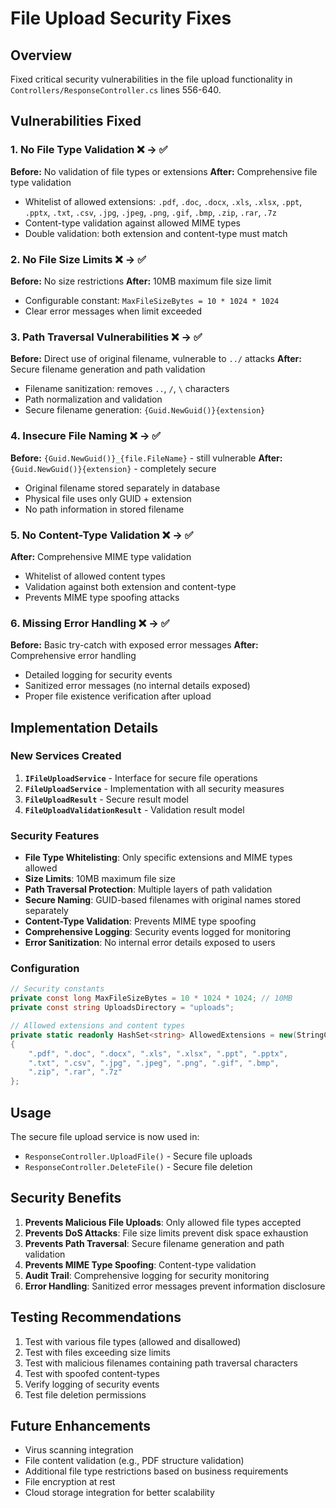 # File Upload Security Fixes

## Overview
Fixed critical security vulnerabilities in the file upload functionality in `Controllers/ResponseController.cs` lines 556-640.

## Vulnerabilities Fixed

### 1. **No File Type Validation** ❌ → ✅
**Before:** No validation of file types or extensions
**After:** Comprehensive file type validation
- Whitelist of allowed extensions: `.pdf`, `.doc`, `.docx`, `.xls`, `.xlsx`, `.ppt`, `.pptx`, `.txt`, `.csv`, `.jpg`, `.jpeg`, `.png`, `.gif`, `.bmp`, `.zip`, `.rar`, `.7z`
- Content-type validation against allowed MIME types
- Double validation: both extension and content-type must match

### 2. **No File Size Limits** ❌ → ✅
**Before:** No size restrictions
**After:** 10MB maximum file size limit
- Configurable constant: `MaxFileSizeBytes = 10 * 1024 * 1024`
- Clear error messages when limit exceeded

### 3. **Path Traversal Vulnerabilities** ❌ → ✅
**Before:** Direct use of original filename, vulnerable to `../` attacks
**After:** Secure filename generation and path validation
- Filename sanitization: removes `..`, `/`, `\` characters
- Path normalization and validation
- Secure filename generation: `{Guid.NewGuid()}{extension}`

### 4. **Insecure File Naming** ❌ → ✅
**Before:** `{Guid.NewGuid()}_{file.FileName}` - still vulnerable
**After:** `{Guid.NewGuid()}{extension}` - completely secure
- Original filename stored separately in database
- Physical file uses only GUID + extension
- No path information in stored filename

### 5. **No Content-Type Validation** ❌ → ✅
**After:** Comprehensive MIME type validation
- Whitelist of allowed content types
- Validation against both extension and content-type
- Prevents MIME type spoofing attacks

### 6. **Missing Error Handling** ❌ → ✅
**Before:** Basic try-catch with exposed error messages
**After:** Comprehensive error handling
- Detailed logging for security events
- Sanitized error messages (no internal details exposed)
- Proper file existence verification after upload

## Implementation Details

### New Services Created
1. **`IFileUploadService`** - Interface for secure file operations
2. **`FileUploadService`** - Implementation with all security measures
3. **`FileUploadResult`** - Secure result model
4. **`FileUploadValidationResult`** - Validation result model

### Security Features
- **File Type Whitelisting**: Only specific extensions and MIME types allowed
- **Size Limits**: 10MB maximum file size
- **Path Traversal Protection**: Multiple layers of path validation
- **Secure Naming**: GUID-based filenames with original names stored separately
- **Content-Type Validation**: Prevents MIME type spoofing
- **Comprehensive Logging**: Security events logged for monitoring
- **Error Sanitization**: No internal error details exposed to users

### Configuration
```csharp
// Security constants
private const long MaxFileSizeBytes = 10 * 1024 * 1024; // 10MB
private const string UploadsDirectory = "uploads";

// Allowed extensions and content types
private static readonly HashSet<string> AllowedExtensions = new(StringComparer.OrdinalIgnoreCase)
{
    ".pdf", ".doc", ".docx", ".xls", ".xlsx", ".ppt", ".pptx",
    ".txt", ".csv", ".jpg", ".jpeg", ".png", ".gif", ".bmp",
    ".zip", ".rar", ".7z"
};
```

## Usage
The secure file upload service is now used in:
- `ResponseController.UploadFile()` - Secure file uploads
- `ResponseController.DeleteFile()` - Secure file deletion

## Security Benefits
1. **Prevents Malicious File Uploads**: Only allowed file types accepted
2. **Prevents DoS Attacks**: File size limits prevent disk space exhaustion
3. **Prevents Path Traversal**: Secure filename generation and path validation
4. **Prevents MIME Type Spoofing**: Content-type validation
5. **Audit Trail**: Comprehensive logging for security monitoring
6. **Error Handling**: Sanitized error messages prevent information disclosure

## Testing Recommendations
1. Test with various file types (allowed and disallowed)
2. Test with files exceeding size limits
3. Test with malicious filenames containing path traversal characters
4. Test with spoofed content-types
5. Verify logging of security events
6. Test file deletion permissions

## Future Enhancements
- Virus scanning integration
- File content validation (e.g., PDF structure validation)
- Additional file type restrictions based on business requirements
- File encryption at rest
- Cloud storage integration for better scalability 